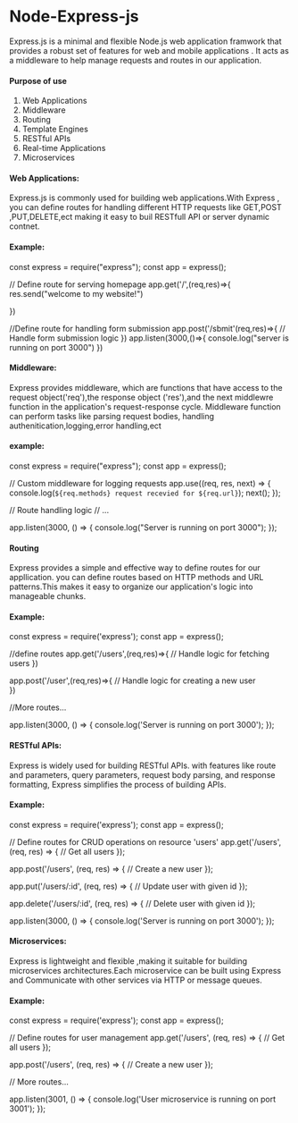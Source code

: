 # Node-Express-js

Express.js is a minimal and flexible Node.js web application framwork that provides a robust set of features for web and mobile applications . It acts as a middleware to help manage requests and routes in our application.

#### Purpose of use

1. Web Applications
2. Middleware
3. Routing
4. Template Engines
5. RESTful APIs
6. Real-time Applications
7. Microservices

#### Web Applications:

Express.js is commonly used for building web applications.With Express , you can define routes for handling different HTTP requests like GET,POST ,PUT,DELETE,ect making it easy to buil RESTfull API or server dynamic contnet.

#### Example:

const express = require("express");
const app = express();

// Define route for serving homepage
app.get('/',(req,res)=>{
res.send("welcome to my website!")

})

//Define route for handling form submission
app.post('/sbmit'(req,res)=>{
// Handle form submission logic
})
app.listen(3000,()=>{
console.log("server is running on port 3000")
})

#### Middleware:

Express provides middleware, which are functions that have access to the request object('req'),the response object ('res'),and the next middlewre function in the application's request-response cycle. Middleware function can perform tasks like parsing request bodies, handling authenitication,logging,error handling,ect

#### example:

const express = require("express");
const app = express();

// Custom middleware for logging requests
app.use((req, res, next) => {
console.log(`${req.methods} request recevied for ${req.url}`);
next();
});

// Route handling logic
// ...

app.listen(3000, () => {
console.log("Server is running on port 3000");
});

#### Routing

Express provides a simple and effective way to define routes for our appllication. you can define routes based on HTTP methods and URL patterns.This makes it easy to organize our application's logic into manageable chunks.

#### Example:

const express = require('express');
const app = express();

//define routes
app.get('/users',(req,res)=>{
// Handle logic for fetching users
})

app.post('/user',(req,res)=>{
// Handle logic for creating a new user  
})

//More routes...

app.listen(3000, () => {
console.log('Server is running on port 3000');
});

#### RESTful APIs:

Express is widely used for building RESTful APIs.
with features like route and parameters, query parameters, request body parsing, and response formatting, Express simplifies the process of building APIs.

#### Example:

const express = require('express');
const app = express();

// Define routes for CRUD operations on resource 'users'
app.get('/users', (req, res) => {
// Get all users
});

app.post('/users', (req, res) => {
// Create a new user
});

app.put('/users/:id', (req, res) => {
// Update user with given id
});

app.delete('/users/:id', (req, res) => {
// Delete user with given id
});

app.listen(3000, () => {
console.log('Server is running on port 3000');
});

#### Microservices:

Express is lightweight and flexible ,making it suitable for building microservices architectures.Each microservice can be built using Express and Communicate with other services via HTTP or message queues.

#### Example:

const express = require('express');
const app = express();

// Define routes for user management
app.get('/users', (req, res) => {
// Get all users
});

app.post('/users', (req, res) => {
// Create a new user
});

// More routes...

app.listen(3001, () => {
console.log('User microservice is running on port 3001');
});
